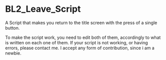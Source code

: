 # BL2_Leave_Script
A Script that makes you return to the title screen with the press of a single button.

To make the script work, you need to edit both of them, accordingly
to what is written on each one of them. If your script is not working, or having errors, please contact me.
I accept any form of contribution, since i am a newbie.
